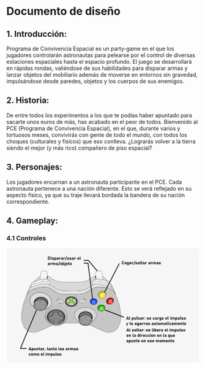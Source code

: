 # Documento de diseño

## 1. Introducción:
Programa de Convivencia Espacial es un party-game en el que los jugadores controlarán astronautas para pelearse por el control de diversas estaciones espaciales
hasta el espacio profundo.
El juego se desarrollará en rápidas rondas, valiéndose de sus habilidades para disparar armas y lanzar objetos del mobiliario además de moverse en entornos
sin gravedad, impulsándose desde paredes, objetos y los cuerpos de sus enemigos.

## 2. Historia:
De entre todos los experimentos a los que te podías haber apuntado para sacarte unos euros de más, has acabado en el peor de todos. 
Bienvenido al PCE (Programa de Convivencia Espacial), en el que, durante varios y tortuosos meses, convivirás con gente de todo el mundo, con todos los
choques (culturales y físicos) que eso conlleva. ¿Lograrás volver a la tierra siendo el mejor (y más rico) compañero de piso espacial?

## 3. Personajes:
Los jugadores encarnan a un astronauta participante en el PCE. Cada astronauta pertenece a una nación diferente. 
Esto se verá reflejado en su aspecto físico, ya que su traje llevará bordada la bandera de su nación correspondiente.

## 4. Gameplay:

### 4.1 Controles
![GitHub Logo](assetsGDD/Controles.png)

 